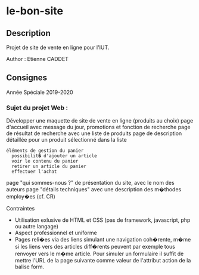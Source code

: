 # le-bon-site

## Description
Projet de site de vente en ligne pour l'IUT.

Author : Etienne CADDET

## Consignes

Année Spéciale 2019-2020

### Sujet du projet Web :
  Développer une maquette de site de vente en ligne (produits au choix)
    page d'accueil avec message du jour, promotions et fonction de recherche
    page de résultat de recherche avec une liste de produits
    page de description détaillée pour un produit sélectionné dans la liste

    éléments de gestion du panier
      possibilit� d'ajouter un article
      voir le contenu du panier
      retirer un article du panier
      effectuer l'achat

  page "qui sommes-nous ?" de présentation du site, avec le nom des auteurs
  page "détails techniques" avec une description des m�thodes employ�es (cf. CR)


Contraintes
  - Utilisation exlusive de HTML et CSS (pas de framework, javascript, php ou autre langage)
  - Aspect professionnel et uniforme
  - Pages reli�es via des liens simulant une navigation coh�rente, m�me si les liens vers
    des articles diff�rents peuvent par exemple tous renvoyer vers le m�me article.
    Pour simuler un formulaire il suffit de mettre l'URL de la page suivante comme
    valeur de l'attribut action de la balise form.
